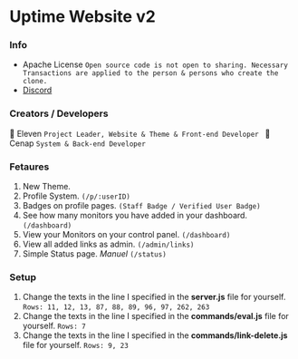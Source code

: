 # Uptime Website v2
### Info
* Apache License `Open source code is not open to sharing. Necessary Transactions are applied to the person & persons who create the clone.`
* [Discord](https://discord.gg/T4BMtSu)

### Creators / Developers
👤 Eleven `Project Leader, Website & Theme & Front-end Developer `
👤 Cenap `System & Back-end Developer`

### Fetaures
1) New Theme.
2) Profile System. `(/p/:userID)`
3) Badges on profile pages. `(Staff Badge / Verified User Badge)`
4) See how many monitors you have added in your dashboard. `(/dashboard)`
5) View your Monitors on your control panel. `(/dashboard)`
6) View all added links as admin. `(/admin/links)`
7) Simple Status page. *Manuel* `(/status)`

### Setup
1) Change the texts in the line I specified in the **server.js** file for yourself.
 `Rows: 11, 12, 13, 87, 88, 89, 96, 97, 262, 263`
2) Change the texts in the line I specified in the **commands/eval.js** file for yourself.
 `Rows: 7`
3) Change the texts in the line I specified in the **commands/link-delete.js** file for yourself.
 `Rows: 9, 23`
